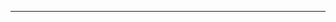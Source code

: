 <!--
CO_OP_TRANSLATOR_METADATA:
{
  "original_hash": "661bbc8e2592ebbb96aa84b1462f5755",
  "translation_date": "2025-08-28T20:19:41+00:00",
  "source_file": "03-CoreGenerativeAITechniques/README.md",
  "language_code": "my"
}
-->


---

